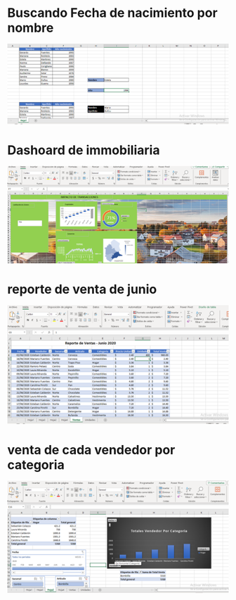 
# Buscando Fecha de nacimiento por nombre
![](imagenes1/buscar.png)
# Dashoard de immobiliaria
![](imagenes1/Dashoard.png)
# reporte de venta de junio
![](imagenes1/reporteventa.png)
# venta de cada vendedor por categoria
![](imagenes1/ventavendedor.png)

